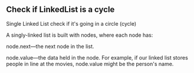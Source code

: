 ## Check if LinkedList is a cycle

Single Linked List check if it's going in a circle (cycle)

A singly-linked list is built with nodes, where each node has:

node.next—the next node in the list.

node.value—the data held in the node. For example, if our linked list stores people in line at the movies, node.value might be the person's name.
